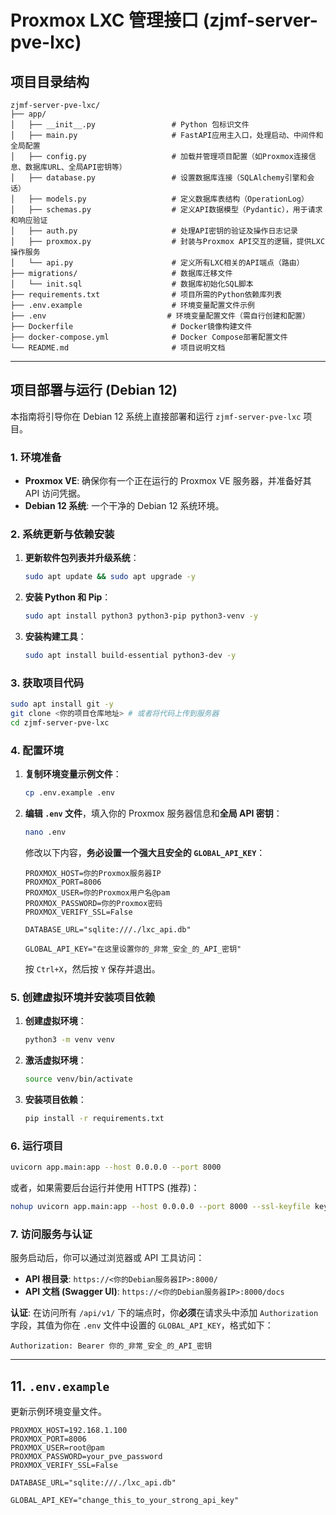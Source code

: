 # Proxmox LXC 管理接口 (zjmf-server-pve-lxc)

## 项目目录结构

```
zjmf-server-pve-lxc/
├── app/
│   ├── __init__.py                 # Python 包标识文件
│   ├── main.py                     # FastAPI应用主入口，处理启动、中间件和全局配置
│   ├── config.py                   # 加载并管理项目配置（如Proxmox连接信息、数据库URL、全局API密钥等）
│   ├── database.py                 # 设置数据库连接（SQLAlchemy引擎和会话）
│   ├── models.py                   # 定义数据库表结构（OperationLog）
│   ├── schemas.py                  # 定义API数据模型（Pydantic），用于请求和响应验证
│   ├── auth.py                     # 处理API密钥的验证及操作日志记录
│   ├── proxmox.py                  # 封装与Proxmox API交互的逻辑，提供LXC操作服务
│   └── api.py                      # 定义所有LXC相关的API端点（路由）
├── migrations/                     # 数据库迁移文件
│   └── init.sql                    # 数据库初始化SQL脚本
├── requirements.txt                # 项目所需的Python依赖库列表
├── .env.example                    # 环境变量配置文件示例
├── .env                           # 环境变量配置文件（需自行创建和配置）
├── Dockerfile                      # Docker镜像构建文件
├── docker-compose.yml              # Docker Compose部署配置文件
└── README.md                       # 项目说明文档
```

---

## 项目部署与运行 (Debian 12)

本指南将引导你在 Debian 12 系统上直接部署和运行 `zjmf-server-pve-lxc` 项目。

### 1. 环境准备

* **Proxmox VE**: 确保你有一个正在运行的 Proxmox VE 服务器，并准备好其 API 访问凭据。
* **Debian 12 系统**: 一个干净的 Debian 12 系统环境。

### 2. 系统更新与依赖安装

1.  **更新软件包列表并升级系统**：
    ```bash
    sudo apt update && sudo apt upgrade -y
    ```
2.  **安装 Python 和 Pip**：
    ```bash
    sudo apt install python3 python3-pip python3-venv -y
    ```
3.  **安装构建工具**：
    ```bash
    sudo apt install build-essential python3-dev -y
    ```

### 3. 获取项目代码

```bash
sudo apt install git -y
git clone <你的项目仓库地址> # 或者将代码上传到服务器
cd zjmf-server-pve-lxc
```

### 4. 配置环境

1.  **复制环境变量示例文件**：
    ```bash
    cp .env.example .env
    ```
2.  **编辑 `.env` 文件**，填入你的 Proxmox 服务器信息和**全局 API 密钥**：
    ```bash
    nano .env
    ```
    修改以下内容，**务必设置一个强大且安全的 `GLOBAL_API_KEY`**：
    ```dotenv
    PROXMOX_HOST=你的Proxmox服务器IP
    PROXMOX_PORT=8006
    PROXMOX_USER=你的Proxmox用户名@pam
    PROXMOX_PASSWORD=你的Proxmox密码
    PROXMOX_VERIFY_SSL=False

    DATABASE_URL="sqlite:///./lxc_api.db"

    GLOBAL_API_KEY="在这里设置你的_非常_安全_的_API_密钥"
    ```
    按 `Ctrl+X`，然后按 `Y` 保存并退出。

### 5. 创建虚拟环境并安装项目依赖

1.  **创建虚拟环境**：
    ```bash
    python3 -m venv venv
    ```
2.  **激活虚拟环境**：
    ```bash
    source venv/bin/activate
    ```
3.  **安装项目依赖**：
    ```bash
    pip install -r requirements.txt
    ```

### 6. 运行项目

```bash
uvicorn app.main:app --host 0.0.0.0 --port 8000
```
或者，如果需要后台运行并使用 HTTPS (推荐)：
```bash
nohup uvicorn app.main:app --host 0.0.0.0 --port 8000 --ssl-keyfile key.pem --ssl-certfile cert.pem > lxc_api_run.log 2>&1 &
```

### 7. 访问服务与认证

服务启动后，你可以通过浏览器或 API 工具访问：

* **API 根目录**: `https://<你的Debian服务器IP>:8000/`
* **API 文档 (Swagger UI)**: `https://<你的Debian服务器IP>:8000/docs`

**认证**: 在访问所有 `/api/v1/` 下的端点时，你**必须**在请求头中添加 `Authorization` 字段，其值为你在 `.env` 文件中设置的 `GLOBAL_API_KEY`，格式如下：

```
Authorization: Bearer 你的_非常_安全_的_API_密钥
```

---

## 11. `.env.example`

更新示例环境变量文件。

```dotenv
PROXMOX_HOST=192.168.1.100
PROXMOX_PORT=8006
PROXMOX_USER=root@pam
PROXMOX_PASSWORD=your_pve_password
PROXMOX_VERIFY_SSL=False

DATABASE_URL="sqlite:///./lxc_api.db"

GLOBAL_API_KEY="change_this_to_your_strong_api_key"
```
